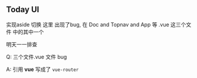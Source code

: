 ## Today UI 

实现aside 切换 这里 出现了bug, 在 Doc and Topnav and App 等 .vue 这三个文件 中的其中一个

明天一一排查

Q: 三个文件.vue 文件 bug 

A: 引用 **vue** 写成了 `vue-router`
